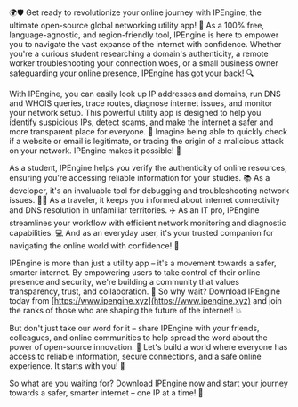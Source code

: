 🌍🛡️ Get ready to revolutionize your online journey with IPEngine, the ultimate open-source global networking utility app! 🚀 As a 100% free, language-agnostic, and region-friendly tool, IPEngine is here to empower you to navigate the vast expanse of the internet with confidence. Whether you're a curious student researching a domain's authenticity, a remote worker troubleshooting your connection woes, or a small business owner safeguarding your online presence, IPEngine has got your back! 🔍

With IPEngine, you can easily look up IP addresses and domains, run DNS and WHOIS queries, trace routes, diagnose internet issues, and monitor your network setup. This powerful utility app is designed to help you identify suspicious IPs, detect scams, and make the internet a safer and more transparent place for everyone. 📡 Imagine being able to quickly check if a website or email is legitimate, or tracing the origin of a malicious attack on your network. IPEngine makes it possible! 🔎

As a student, IPEngine helps you verify the authenticity of online resources, ensuring you're accessing reliable information for your studies. 📚 As a developer, it's an invaluable tool for debugging and troubleshooting network issues. 👨‍💻 As a traveler, it keeps you informed about internet connectivity and DNS resolution in unfamiliar territories. ✈️ As an IT pro, IPEngine streamlines your workflow with efficient network monitoring and diagnostic capabilities. 💻 And as an everyday user, it's your trusted companion for navigating the online world with confidence! 👋

IPEngine is more than just a utility app – it's a movement towards a safer, smarter internet. By empowering users to take control of their online presence and security, we're building a community that values transparency, trust, and collaboration. 🌈 So why wait? Download IPEngine today from [https://www.ipengine.xyz](https://www.ipengine.xyz) and join the ranks of those who are shaping the future of the internet! 💥

But don't just take our word for it – share IPEngine with your friends, colleagues, and online communities to help spread the word about the power of open-source innovation. 🤝 Let's build a world where everyone has access to reliable information, secure connections, and a safe online experience. It starts with you! 💪

So what are you waiting for? Download IPEngine now and start your journey towards a safer, smarter internet – one IP at a time! 🌟